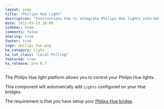 ```yaml
---
layout: page
title: "Philips Hue Light"
description: "Instructions how to integrate Philips Hue lights into Home Assistant."
date: 2015-03-23 20:09
sidebar: true
comments: false
sharing: true
footer: true
logo: philips_hue.png
ha_category: Light
ha_iot_class: "Local Polling"
featured: true
ha_release: pre 0.7
---
```


The Philips Hue light platform allows you to control your Philips Hue lights.

This component will automatically add `Lights` configured on your Hue bridges.

The requirement is that you have setup your [Philips Hue bridge](/components/hue/).
